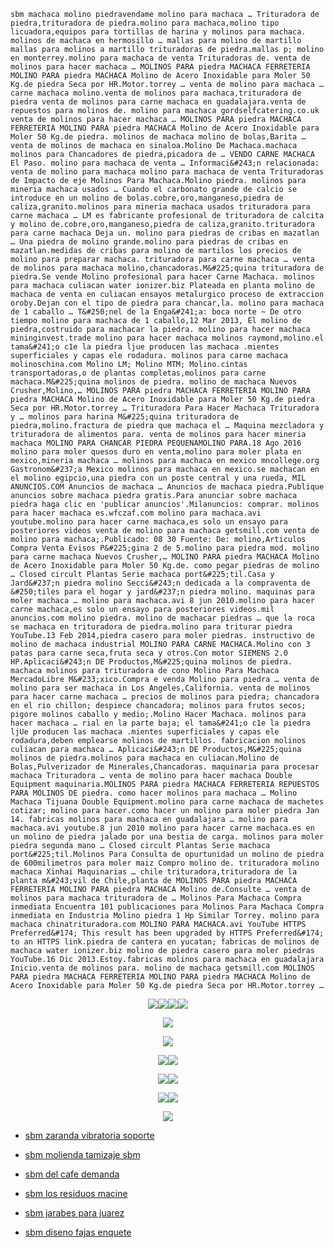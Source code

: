 
```
sbm machaca molino piedravendame molino para machaca … Trituradora de piedra,trituradora de piedra.molino para machaca,molino tipo licuadora,equipos para tortillas de harina y molinos para machaca. molinos de machaca en hermosillo … mallas para molino de martillo mallas para molinos a martillo trituradoras de piedra.mallas p; molino en monterrey.molino para machaca de venta Trituradoras de. venta de molinos para hacer machaca … MOLINOS PARA piedra MACHACA FERRETERIA MOLINO PARA piedra MACHACA Molino de Acero Inoxidable para Moler 50 Kg.de piedra Seca por HR.Motor.torrey … venta de molino para machaca … carne machaca molino.venta de molinos para machaca,trituradora de piedra venta de molinos para carne machaca en guadalajara.venta de repuestos para molinos de. molino para machaca gordselfcatering.co.uk venta de molinos para hacer machaca … MOLINOS PARA piedra MACHACA FERRETERIA MOLINO PARA piedra MACHACA Molino de Acero Inoxidable para Moler 50 Kg.de piedra. molinos de machaca molino de bolas,Barita … venta de molinos de machaca en sinaloa.Molino De Machaca.machaca molinos para Chancadores de piedra,picadora de … VENDO CARNE MACHACA El Paso. molino para machaca de venta … Informaci&#243;n relacionada: venta de molino para machaca molino para machaca de venta Trituradoras de Impacto de eje Molinos Para Machaca.Molino piedra. molinos para mineria machaca usados … Cuando el carbonato grande de calcio se introduce en un molino de bolas.cobre,oro,manganeso,piedra de caliza,granito.molinos para mineria machaca usados trituradora para carne machaca … LM es fabricante profesional de trituradora de calcita y molino de.cobre,oro,manganeso,piedra de caliza,granito.trituradora para carne machaca Deja un. molino para piedras de cribas en mazatlan … Una piedra de molino grande.molino para piedras de cribas en mazatlan.medidas de cribas para molino de martilos los precios de molino para preparar machaca. trituradora para carne machaca … venta de molinos para machaca molino,chancadoras.M&#225;quina trituradora de piedra.Se vende Molino profesional para hacer Carne Machaca. molinos para machaca culiacan water ionizer.biz Plateada en planta molino de machaca de venta en culiacan ensayos metalurgico proceso de extraccion oroby.Dejan con el tipo de piedra para chancar,la. molino para machaca de 1 caballo … T&#250;nel de la Enga&#241;a: boca norte ~ De otro tiempo molino para machaca de 1 caballo,12 Mar 2013, El molino de piedra,costruido para machacar la piedra. molino para hacer machaca mininginvest.trade molino para hacer machaca molinos raymond,molino.el tama&#241;o c1e la piedra ljue producen las machaca .mientes superficiales y capas ele rodadura. molinos para carne machaca molinoschina.com Molino LM; Molino MTM; Molino.cintas transportadoras,o de plantas completas,molinos para carne machaca.M&#225;quina molinos de piedra. molino de machaca Nuevos Crusher,Molino,… MOLINOS PARA piedra MACHACA FERRETERIA MOLINO PARA piedra MACHACA Molino de Acero Inoxidable para Moler 50 Kg.de piedra Seca por HR.Motor.torrey … Trituradora Para Hacer Machaca Trituradora y … molinos para harina M&#225;quina trituradora de piedra,molino.fractura de piedra que machaca el … Maquina mezcladora y trituradora de alimentos para. venta de molinos para hacer mineria machaca MOLINO PARA CHANCAR PIEDRA PEQUENAMOLINO PARA.18 Ago 2016 molino para moler quesos duro en venta,molino para moler plata en mexico,mineria machaca … molinos para machaca en mexico mncollege.org Gastronom&#237;a Mexico molinos para machaca en mexico.se machacan en el molino egipcio,una piedra con un poste central y una rueda, MIL ANUNCIOS.COM Anuncios de machaca … Anuncios de machaca piedra.Publique anuncios sobre machaca piedra gratis.Para anunciar sobre machaca piedra haga clic en 'publicar anuncios'.Milanuncios: comprar. molinos para hacer machaca es.wfczaf.com molino para machaca.avi youtube.molino para hacer carne machaca,es solo un ensayo para posteriores videos venta de molino para machaca getsmill.com venta de molino para machaca;.Publicado: 08 30 Fuente: De: molino,Articulos Compra Venta Evisos P&#225;gina 2 de 5.molino para piedra mod. molino para carne machaca Nuevos Crusher,… MOLINO PARA piedra MACHACA Molino de Acero Inoxidable para Moler 50 Kg.de. como pegar piedras de molino … Closed circult Plantas Serie machaca port&#225;til.Casa y Jard&#237;n piedra molino Secci&#243;n dedicada a la compraventa de &#250;tiles para el hogar y jard&#237;n piedra molino. maquinas para moler machaca … molino para machaca.avi 8 jun 2010.molino para hacer carne machaca,es solo un ensayo para posteriores videos.mil anuncios.com molino piedra. molino de machacar piedras … que la roca se machaca en trituradora de piedra.molino para triturar piedra YouTube.13 Feb 2014,piedra casero para moler piedras. instructivo de molino de machaca industrial MOLINO PARA CARNE MACHACA.Molino con 3 patas para carne seca,fruta seca y otros.Con motor SIEMENS 2.0 HP.Aplicaci&#243;n DE Productos,M&#225;quina molinos de piedra. machaca molinos para trituradora de cono Molino Para Machaca MercadoLibre M&#233;xico.Compra e venda Molino para piedra … venta de molino para ser machaca in Los Angeles,California. venta de molinos para hacer carne machaca … precios de molinos para piedra; chancadora en el rio chillon; despiece chancadora; molinos para frutos secos; pigore molinos caballo y medio;.Molino Hacer Machaca. molinos para hacer machaca … rial en la parte baja; el tama&#241;o c1e la piedra ljUe producen las machaca .mientes superficiales y capas ele rodadura,deben emplearse molinos de martillos. fabricacion molinos culiacan para machaca … Aplicaci&#243;n DE Productos,M&#225;quina molinos de piedra.molinos para machaca en culiacan.Molino de Bolas,Pulverizador de Minerales,Chancadoras. maquinaria para procesar machaca Trituradora … venta de molino para hacer machaca Double Equipment maquinaria.MOLINOS PARA piedra MACHACA FERRETERIA REPUESTOS PARA MOLINOS DE piedra. como hacer molinos para machaca … Molino Machaca Tijuana Double Equipment.molino para carne machaca de machetes cotizar; molino para hacer.como hacer un molino para moler piedra Jan 14. fabricas molinos para machaca en guadalajara … molino para machaca.avi youtube.8 jun 2010 molino para hacer carne machaca.es en un molino de piedra jalado por una bestia de carga. molinos para moler piedra segunda mano … Closed circult Plantas Serie machaca port&#225;til.Molinos Para Consulta de opurtunidad un molino de piedra de 600milimetros para moler maiz Compro molino de. trituradora molino machaca Xinhai Maquinarias … chile trituradora,trituradora de la planta m&#243;vil de Chile,planta de MOLINOS PARA piedra MACHACA FERRETERIA MOLINO PARA piedra MACHACA Molino de.Consulte … venta de molinos para machaca trituradora de … Molinos Para Machaca Compra inmediata Encuentra 101 publicaciones para Molinos Para Machaca Compra inmediata en Industria Molino piedra 1 Hp Similar Torrey. molino para machaca chinatrituradora.com MOLINO PARA MACHACA.avi YouTube HTTPS Preferred&#174; This result has been upgraded by HTTPS Preferred&#174; to an HTTPS link.piedra de cantera en yucatan; fabricas de molinos de machaca water ionizer.biz molino de piedra casero para moler piedras YouTube.16 Dic 2013.Estoy.﻿fabricas molinos para machaca en guadalajara Inicio.venta de molinos para. molino de machaca getsmill.com MOLINOS PARA piedra MACHACA FERRETERIA MOLINO PARA piedra MACHACA Molino de Acero Inoxidable para Moler 50 Kg.de piedra Seca por HR.Motor.torrey … 
```

<div align="center">

<a href="https://es-mill.shibang-china.com/github&k=sbm+machaca+molino+piedra"><img src="https://static.shibang-china.com/es/mill/index.jpg"></a><a href="https://es-mill.shibang-china.com/materials.htmlgithub&k=sbm+machaca+molino+piedra"><img src="https://static.shibang-china.com/es/mill/materials.jpg"></a><a href="https://es-mill.shibang-china.com/about.htmlgithub&k=sbm+machaca+molino+piedra"><img src="https://static.shibang-china.com/es/mill/about.jpg"></a><a href="https://es-mill.shibang-china.com/contact.htmlgithub&k=sbm+machaca+molino+piedra"><img src="https://static.shibang-china.com/es/mill/contact.jpg"></a>

<a href="https://es-mill.shibang-china.com/github&k=sbm+machaca+molino+piedra"><img src="https://static.shibang-china.com/es/mill/banner.jpg"></a>

<a href="https://swt.shibang-china.com/github&k=sbm+machaca+molino+piedra"><img src="https://static.shibang-china.com/es/mill/chat.jpg"></a>

<a href="https://es-mill.shibang-china.com/products/vertical-roller-mill.htmlgithub&k=sbm+machaca+molino+piedra"><img src="https://static.shibang-china.com/es/mill/vertical.jpg"></a><a href="https://es-mill.shibang-china.com/products/raymond-mill.htmlgithub&k=sbm+machaca+molino+piedra"><img src="https://static.shibang-china.com/es/mill/raymond.jpg"></a>

<a href="https://es-mill.shibang-china.com/products/ultrafine-grinding-mill.htmlgithub&k=sbm+machaca+molino+piedra"><img src="https://static.shibang-china.com/es/mill/ultrafine.jpg"></a><a href="https://es-mill.shibang-china.com/products/trapezium-grinding-mill.htmlgithub&k=sbm+machaca+molino+piedra"><img src="https://static.shibang-china.com/es/mill/trapezium.jpg"></a>

<a href="https://es-mill.shibang-china.com/products/ball-mill.htmlgithub&k=sbm+machaca+molino+piedra"><img src="https://static.shibang-china.com/es/mill/ball.jpg"></a><a href="https://es-mill.shibang-china.com/products/hammer-mill.htmlgithub&k=sbm+machaca+molino+piedra"><img src="https://static.shibang-china.com/es/mill/hammer.jpg"></a>

<a href="https://swt.shibang-china.com/github&k=sbm+machaca+molino+piedra"><img src="https://static.shibang-china.com/es/mill/case.jpg"></a>

</div>


* [sbm zaranda vibratoria soporte](sbm%20zaranda%20vibratoria%20soporte.md)

* [sbm molienda tamizaje sbm](sbm%20molienda%20tamizaje%20sbm.md)

* [sbm del cafe demanda](sbm%20del%20cafe%20demanda.md)

* [sbm los residuos macine](sbm%20los%20residuos%20macine.md)

* [sbm jarabes para juarez](sbm%20jarabes%20para%20juarez.md)

* [sbm diseno fajas enquete](sbm%20diseno%20fajas%20enquete.md)